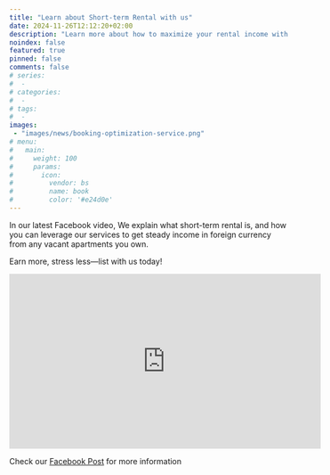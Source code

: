 ```yaml
---
title: "Learn about Short-term Rental with us"
date: 2024-11-26T12:12:20+02:00
description: "Learn more about how to maximize your rental income with our short-term rental service"
noindex: false
featured: true
pinned: false
comments: false
# series:
#  - 
# categories:
#  - 
# tags:
#  - 
images:
 - "images/news/booking-optimization-service.png"
# menu:
#   main:
#     weight: 100
#     params:
#       icon:
#         vendor: bs
#         name: book
#         color: '#e24d0e'
---
```

In our latest Facebook video, We explain what short-term rental is, and how you can leverage our services to get steady income in foreign currency from any vacant apartments you own.

Earn more, stress less—list with us today!

<iframe src="https://www.facebook.com/plugins/video.php?height=314&href=https%3A%2F%2Fwww.facebook.com%2Fbait.gameel%2Fvideos%2F592160783203810%2F&show_text=false&width=560&t=0" width="560" height="314" style="border:none;overflow:hidden" scrolling="no" frameborder="0" allowfullscreen="true" allow="autoplay; clipboard-write; encrypted-media; picture-in-picture; web-share" allowFullScreen="true"></iframe>

Check our [Facebook Post](https://www.facebook.com/share/v/15uhjb1eyf/) for more information
